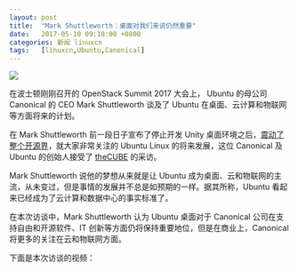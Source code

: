 ```yaml
---
layout: post
title:	"Mark Shuttleworth：桌面对我们来说仍然重要"
date:	2017-05-10 09:18:00 +0800 
categories:	新闻 linuxcn 
tags:	[linuxcn,Ubuntu,Canonical]
---
```



![](/Asserts/Images//attachment/album/201705/10/091820y10cz100r93ur03h.jpg)


在波士顿刚刚召开的 OpenStack Summit 2017 大会上， Ubuntu 的母公司 Canonical 的 CEO Mark Shuttleworth 谈及了 Ubuntu 在桌面、云计算和物联网等方面将来的计划。


在 Mark Shuttleworth 前一段日子宣布了停止开发 Unity 桌面环境之后，[震动了整个开源界](/article-8413-1.html)，就大家非常关注的 Ubuntu Linux 的将来发展，这位 Canonical 及 Ubuntu 的创始人接受了 [theCUBE](https://twitter.com/theCUBE) 的采访。


Mark Shuttleworth 说他的梦想从来就是让 Ubuntu 成为桌面、云和物联网的主流，从未变过，但是事情的发展并不总是如预期的一样。据其所称，Ubuntu 看起来已经成为了云计算和数据中心的事实标准了。


在本次访谈中，Mark Shuttleworth 认为 Ubuntu 桌面对于 Canonical 公司在支持自由和开源软件、IT 创新等方面仍将保持重要地位，但是在商业上，Canonical 将更多的关注在云和物联网方面。


下面是本次访谈的视频：
